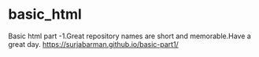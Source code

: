 # basic_html
Basic html part -1.Great repository names are short and memorable.Have a great day.
https://surjabarman.github.io/basic-part1/
